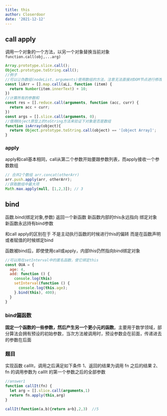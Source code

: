 ```yaml
---
title: this
author: Closerdoor
date: '2021-12-12'
---
```


## call apply
调用一个对象的一个方法，以另一个对象替换当前对象
`function.call(obj,...arg)`
```js
Array.prototype.slice.call();
Object.prototype.toString.call();
//例子 
//可以让伪数组(nodeList、arguments)使用数组的方法，注意无法直接对DOM节点进行修改
const liArr = [].map.call(aLi, function (item) {
  return Number(item.innerText) + 10;
})
//计算所有的参数和
const res = [].reduce.call(arguments, function (acc, curr) {
  return acc + curr;
})
const args = [].slice.call(arguments, 0);
//借用Object原型上的toString方法来验证下对象是否是数组
function isArray(object){
  return Object.prototype.toString.call(object) == '[object Array]';
}
```
### apply
apply和call基本相同，call从第二个参数开始要跟参数列表，而apply接收一个参数数组
```js
// 合并2个数组 arr.concat(otherArr)
arr.push.apply(arr, otherArr); 
//获取数组中最大项
Math.max.apply(null, [1,2,3]); // 3
```
## bind
函数.bind(绑定对象,参数) 返回一个新函数
新函数内部的this永远指向 绑定对象 新函数永远持有bind参数

和call apply的区别在于 不是主动执行函数的时候进行this的偏转 
而是在函数声明或者赋值的时候绑定bind

函数被bind后，即使使用call或apply，内部this仍然指向bind绑定对象
```js
//可以用在setInterval中的匿名函数，使它绑定this
const OUA = {
  age: 4,
  add: function () {
    console.log(this)
    setInterval(function () {
      console.log(this.age);
    }.bind(this), 400);
  }
}
```

### bind偏函数
**固定一个函数的一些参数，然后产生另一个更小元的函数**。主要用于数学领域，部分算法会拥有预设的初始参数，当次方法被调用时，预设参数会在前面，传递进去的参数在后面

### 题目
实现函数 callIt，调用之后满足如下条件
1、返回的结果为调用 fn 之后的结果
2、fn 的调用参数为 callIt 的第一个参数之后的全部参数

```js
//answer1
function callIt(fn) {
  let arg = [].slice.call(arguments,1)
  return fn.apply(this,arg)
}

callIt(function(a,b){return a+b},2,3)  //5
```